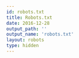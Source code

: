```yaml
---
id: robots.txt
title: Robots.txt
date: 2016-12-28
output_path: ''
output_name: 'robots.txt'
layout: robots
type: hidden
---
```

